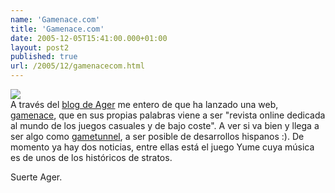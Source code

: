```yaml
---
name: 'Gamenace.com'
title: 'Gamenace.com'
date: 2005-12-05T15:41:00.000+01:00
layout: post2
published: true
url: /2005/12/gamenacecom.html
---
```


[![](http://www.gamenace.com/templates/p3p70bf2_1/images/header_short.jpg)](http://www.gamenace.com/templates/p3p70bf2_1/images/header_short.jpg)  
A través del [blog de Ager](http://www.andorstudios.com/ager/?p=12) me entero de que ha lanzado una web, [gamenace](http://www.gamenace.com/), que en sus propias palabras viene a ser "revista online dedicada al mundo de los juegos casuales y de bajo coste". A ver si va bien y llega a ser algo como [gametunnel](http://www.gametunnel.com/), a ser posible de desarrollos hispanos :). De momento ya hay dos noticias, entre ellas está el juego Yume cuya música es de unos de los históricos de stratos.  
  
Suerte Ager.